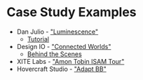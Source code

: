# Case Study Examples

- Dan Julio - ["Luminescence"](http://danjuliodesigns.com/personal/personal/luminescence.html )
  - [Tutorial](https://learn.sparkfun.com/tutorials/building-large-led-installations/all)
- Design IO - ["Connected Worlds"](http://design-io.com/projects/ConnectedWorlds/)
  - [Behind the Scenes](https://vimeo.com/131665883)
- XITE Labs - ["Amon Tobin ISAM Tour"](https://xitelabs.com/portfolio/amon-tobin/)
- Hovercraft Studio - ["Adapt BB"](https://hovercraftstudio.com/hoi-nyc-adapt-bb)
